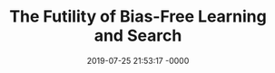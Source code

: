 ---
layout: post
title:  "The Futility of Bias-Free Learning and Search"
date:   2019-07-25 21:53:17 -0000
categories: Research
redirect_to: https://www.cs.hmc.edu/~montanez/projects/futility-of-bias-free-search.html
thumbnail: /assets/thumbnails/futility.jpeg
tldr: "A proof using Montañez's algorithmic search framework that without inductive biases a learner’s expected performance over a finite uniform search space matches uniform random sampling"
---